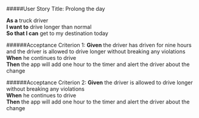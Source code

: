 #####User Story Title: Prolong the day 

<b>As a</b> truck driver <br />
<b>I want to</b> drive longer than normal <br />
<b>So that I can</b> get to my destination today

######Acceptance Criterion 1:
<b>Given</b> the driver has driven for nine hours and the driver is allowed to drive longer without breaking any violations<br />
<b>When</b> he continues to drive<br />
<b>Then</b> the app will add one hour to the timer and alert the driver about the change<br />

######Acceptance Criterion 2:
<b>Given</b> the driver is allowed to drive longer without breaking any violations <br />
<b>When</b> he continues to drive<br />
<b>Then</b> the app will add one hour to the timer and alert the driver about the change<br />